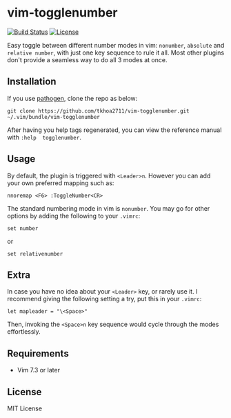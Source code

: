 vim-togglenumber
================

[![Build Status](https://travis-ci.org/tkhoa2711/vim-togglenumber.svg?branch=master)](https://travis-ci.org/tkhoa2711/vim-togglenumber)
[![License](https://img.shields.io/github/license/mashape/apistatus.svg?maxAge=2592000)](https://opensource.org/licenses/MIT)

Easy toggle between different number modes in vim: `nonumber`, `absolute` and `relative number`, 
with just one key sequence to rule it all. Most other plugins don't provide a seamless way 
to do all 3 modes at once.

Installation
------------

If you use [pathogen](https://github.com/tpope/vim-pathogen), clone the repo as below:

    git clone https://github.com/tkhoa2711/vim-togglenumber.git ~/.vim/bundle/vim-togglenumber

After having you help tags regenerated, you can view the reference manual with `:help 
togglenumber`.

Usage
-----

By default, the plugin is triggered with `<Leader>n`. However you can add your own 
preferred mapping such as:

```viml
nnoremap <F6> :ToggleNumber<CR>
```

The standard numbering mode in vim is `nonumber`. You may go for other options by 
adding the following to your `.vimrc`:

```viml
set number
```

or

```viml
set relativenumber
```

Extra
-----

In case you have no idea about your `<Leader>` key, or rarely use it. I recommend giving the 
following setting a try, put this in your `.vimrc`:

```viml
let mapleader = "\<Space>"
```

Then, invoking the `<Space>n` key sequence would cycle through the modes effortlessly.

Requirements
------------

 - Vim 7.3 or later

License
-------

MIT License

